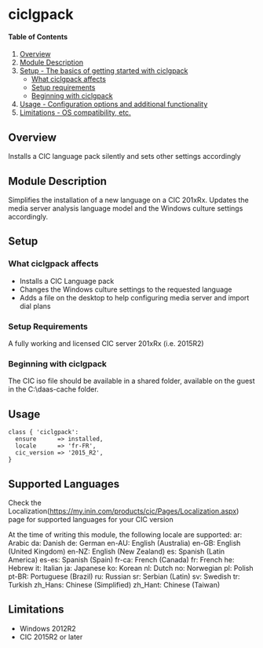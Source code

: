 # ciclgpack

#### Table of Contents

1. [Overview](#overview)
2. [Module Description](#module-description)
3. [Setup - The basics of getting started with ciclgpack](#setup)
    * [What ciclgpack affects](#what-ciclgpack-affects)
    * [Setup requirements](#setup-requirements)
    * [Beginning with ciclgpack](#beginning-with-ciclgpack)
4. [Usage - Configuration options and additional functionality](#usage)
5. [Limitations - OS compatibility, etc.](#limitations)

## Overview

Installs a CIC language pack silently and sets other settings accordingly

## Module Description

Simplifies the installation of a new language on a CIC 201xRx. Updates the media server analysis language model and the Windows culture settings accordingly.

## Setup

### What ciclgpack affects

* Installs a CIC Language pack
* Changes the Windows culture settings to the requested language
* Adds a file on the desktop to help configuring media server and import dial plans

### Setup Requirements

A fully working and licensed CIC server 201xRx (i.e. 2015R2)

### Beginning with ciclgpack

The CIC iso file should be available in a shared folder, available on the guest in the C:\daas-cache folder.

## Usage

```puppet
class { 'ciclgpack':
  ensure      => installed,
  locale      => 'fr-FR',
  cic_version => '2015_R2',
}
```

## Supported Languages
Check the Localization(https://my.inin.com/products/cic/Pages/Localization.aspx) page for supported languages for your CIC version

At the time of writing this module, the following locale are supported:
ar: Arabic
da: Danish
de: German
en-AU: English (Australia)
en-GB: English (United Kingdom)
en-NZ: English (New Zealand)
es: Spanish (Latin America)
es-es: Spanish (Spain)
fr-ca: French (Canada)
fr: French
he: Hebrew
it: Italian
ja: Japanese
ko: Korean
nl: Dutch
no: Norwegian
pl: Polish
pt-BR: Portuguese (Brazil)
ru: Russian
sr: Serbian (Latin)
sv: Swedish
tr: Turkish
zh_Hans: Chinese (Simplified)
zh_Hant: Chinese (Taiwan)

## Limitations

* Windows 2012R2
* CIC 2015R2 or later